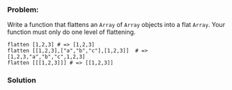 ### Problem:
<p>Write a function that flattens an <code>Array</code> of <code>Array</code> objects into a flat <code>Array</code>.  Your function must only do one level of flattening.</p>
<pre style="display: none;"><code class="language-javascript">flatten([<span class="hljs-number">1</span>,<span class="hljs-number">2</span>,<span class="hljs-number">3</span>]) <span class="hljs-comment">// =&gt; [1,2,3]</span>
flatten([[<span class="hljs-number">1</span>,<span class="hljs-number">2</span>,<span class="hljs-number">3</span>],[<span class="hljs-string">&quot;a&quot;</span>,<span class="hljs-string">&quot;b&quot;</span>,<span class="hljs-string">&quot;c&quot;</span>],[<span class="hljs-number">1</span>,<span class="hljs-number">2</span>,<span class="hljs-number">3</span>]])  <span class="hljs-comment">// =&gt; [1,2,3,&quot;a&quot;,&quot;b&quot;,&quot;c&quot;,1,2,3]</span>
flatten([[[<span class="hljs-number">1</span>,<span class="hljs-number">2</span>,<span class="hljs-number">3</span>]]]) <span class="hljs-comment">// =&gt; [[1,2,3]]</span></code></pre>
<pre><code class="language-coffeescript">flatten [<span class="hljs-number">1</span>,<span class="hljs-number">2</span>,<span class="hljs-number">3</span>] <span class="hljs-comment"># =&gt; [1,2,3]</span>
flatten [[<span class="hljs-number">1</span>,<span class="hljs-number">2</span>,<span class="hljs-number">3</span>],[<span class="hljs-string">&quot;a&quot;</span>,<span class="hljs-string">&quot;b&quot;</span>,<span class="hljs-string">&quot;c&quot;</span>],[<span class="hljs-number">1</span>,<span class="hljs-number">2</span>,<span class="hljs-number">3</span>]]  <span class="hljs-comment"># =&gt; [1,2,3,&quot;a&quot;,&quot;b&quot;,&quot;c&quot;,1,2,3]</span>
flatten [[[<span class="hljs-number">1</span>,<span class="hljs-number">2</span>,<span class="hljs-number">3</span>]]] <span class="hljs-comment"># =&gt; [[1,2,3]]</span></code></pre>
<pre style="display: none;"><code class="language-ruby">flatten [<span class="hljs-number">1</span>,<span class="hljs-number">2</span>,<span class="hljs-number">3</span>] <span class="hljs-comment"># =&gt; [1,2,3]</span>
flatten [[<span class="hljs-number">1</span>,<span class="hljs-number">2</span>,<span class="hljs-number">3</span>],[<span class="hljs-string">&quot;a&quot;</span>,<span class="hljs-string">&quot;b&quot;</span>,<span class="hljs-string">&quot;c&quot;</span>],[<span class="hljs-number">1</span>,<span class="hljs-number">2</span>,<span class="hljs-number">3</span>]]  <span class="hljs-comment"># =&gt; [1,2,3,&quot;a&quot;,&quot;b&quot;,&quot;c&quot;,1,2,3]</span>
flatten [[[<span class="hljs-number">1</span>,<span class="hljs-number">2</span>,<span class="hljs-number">3</span>]]] <span class="hljs-comment"># =&gt; [[1,2,3]]</span></code></pre>
<pre style="display: none;"><code class="language-python">flatten [<span class="hljs-number">1</span>,<span class="hljs-number">2</span>,<span class="hljs-number">3</span>] <span class="hljs-comment"># =&gt; [1,2,3]</span>
flatten [[<span class="hljs-number">1</span>,<span class="hljs-number">2</span>,<span class="hljs-number">3</span>],[<span class="hljs-string">&quot;a&quot;</span>,<span class="hljs-string">&quot;b&quot;</span>,<span class="hljs-string">&quot;c&quot;</span>],[<span class="hljs-number">1</span>,<span class="hljs-number">2</span>,<span class="hljs-number">3</span>]]  <span class="hljs-comment"># =&gt; [1,2,3,&quot;a&quot;,&quot;b&quot;,&quot;c&quot;,1,2,3]</span>
flatten [[[<span class="hljs-number">1</span>,<span class="hljs-number">2</span>,<span class="hljs-number">3</span>]]] <span class="hljs-comment"># =&gt; [[1,2,3]]</span></code></pre>

### Solution